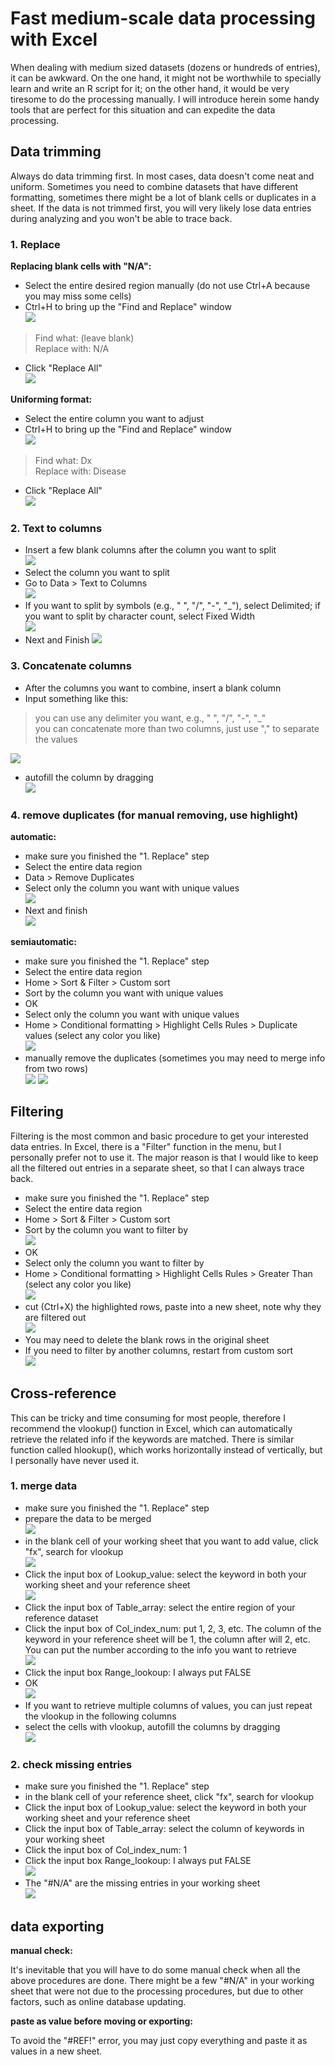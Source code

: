 # Fast medium-scale data processing with Excel
When dealing with medium sized datasets (dozens or hundreds of entries), it can be awkward. On the one hand, it might not be worthwhile to specially learn and write an R script for it; on the other hand, it would be very tiresome to do the processing manually. I will introduce herein some handy tools that are perfect for this situation and can expedite the data processing.


## Data trimming
Always do data trimming first. In most cases, data doesn't come neat and uniform. Sometimes you need to combine datasets that have different formatting, sometimes there might be a lot of blank cells or duplicates in a sheet. If the data is not trimmed first, you will very likely lose data entries during analyzing and you won't be able to trace back.

### 1. Replace
**Replacing blank cells with "N/A":**  

- Select the entire desired region manually (do not use Ctrl+A because you may miss some cells)  
- Ctrl+H to bring up the "Find and Replace" window  
![](fig/1-1.png)
> Find what: (leave blank)  
> Replace with: N/A  
- Click "Replace All"  
![](fig/1-2.png)

**Uniforming format:**  

- Select the entire column you want to adjust  
- Ctrl+H to bring up the "Find and Replace" window  
![](fig/1-3.png)
> Find what: Dx  
> Replace with: Disease  
- Click "Replace All"  
![](fig/1-4.png)

### 2. Text to columns
- Insert a few blank columns after the column you want to split  
![](fig/1-5.png)
- Select the column you want to split  
- Go to Data > Text to Columns  
![](fig/1-6.png)
- If you want to split by symbols (e.g., " ", "/", "-", "_"), select Delimited; if you want to split by character count, select Fixed Width  
![](fig/1-7.png)
- Next and Finish
![](fig/1-8.png)


### 3. Concatenate columns
- After the columns you want to combine, insert a blank column  
- Input something like this:  
> you can use any delimiter you want, e.g., " ", "/", "-", "_"  
> you can concatenate more than two columns, just use "," to separate the values  

![](fig/1-9.png)
- autofill the column by dragging  
![](fig/1-10.png)

### 4. remove duplicates (for manual removing, use highlight)
**automatic:**  

- make sure you finished the "1. Replace" step   
- Select the entire data region  
- Data > Remove Duplicates  
- Select only the column you want with unique values  
![](fig/1-12.png)
- Next and finish  
![](fig/1-13.png)

**semiautomatic:**  

- make sure you finished the "1. Replace" step   
- Select the entire data region  
- Home > Sort & Filter > Custom sort  
- Sort by the column you want with unique values  
- OK  
- Select only the column you want with unique values  
- Home > Conditional formatting > Highlight Cells Rules > Duplicate values (select any color you like)  
![](fig/1-14.png)
- manually remove the duplicates (sometimes you may need to merge info from two rows)  
![](fig/1-15.png)
![](fig/1-16.png)

## Filtering
Filtering is the most common and basic procedure to get your interested data entries. In Excel, there is a "Filter" function in the menu, but I personally prefer not to use it. The major reason is that I would like to keep all the filtered out entries in a separate sheet, so that I can always trace back.

- make sure you finished the "1. Replace" step  
- Select the entire data region  
- Home > Sort & Filter > Custom sort  
- Sort by the column you want to filter by  
![](fig/1-17.png)
- OK  
- Select only the column you want to filter by  
- Home > Conditional formatting > Highlight Cells Rules > Greater Than (select any color you like)  
![](fig/1-18.png)
- cut (Ctrl+X) the highlighted rows, paste into a new sheet, note why they are filtered out  
![](fig/1-10.png)
- You may need to delete the blank rows in the original sheet  
- If you need to filter by another columns, restart from custom sort  
![](fig/1-19.png)

## Cross-reference
This can be tricky and time consuming for most people, therefore I recommend the vlookup() function in Excel, which can automatically retrieve the related info if the keywords are matched. There is similar function called hlookup(), which works horizontally instead of vertically, but I personally have never used it.

### 1. merge data

- make sure you finished the "1. Replace" step   
- prepare the data to be merged  
![](fig/1-21.png)
- in the blank cell of your working sheet that you want to add value, click "fx", search for vlookup  
![](fig/1-22.png)
- Click the input box of Lookup_value: select the keyword in both your working sheet and your reference sheet  
![](fig/1-23.png)
- Click the input box of Table_array: select the entire region of your reference dataset  
- Click the input box of Col_index_num: put 1, 2, 3, etc. The column of the keyword in your reference sheet will be 1, the column after will 2, etc. You can put the number according to the info you want to retrieve  
![](fig/1-24.png)
- Click the input box Range_lookoup: I always put FALSE  
- OK  
![](fig/1-25.png)
- If you want to retrieve multiple columns of values, you can just repeat the vlookup in the following columns  
- select the cells with vlookup, autofill the columns by dragging  
![](fig/1-26.png)

### 2. check missing entries

- make sure you finished the "1. Replace" step   
- in the blank cell of your reference sheet, click "fx", search for vlookup  
- Click the input box of Lookup_value: select the keyword in both your working sheet and your reference sheet  
- Click the input box of Table_array: select the column of keywords in your working sheet  
- Click the input box of Col_index_num: 1  
- Click the input box Range_lookoup: I always put FALSE  
![](fig/1-27.png)
- The "#N/A" are the missing entries in your working sheet  
![](fig/1-28.png)

## data exporting

**manual check:**  

It's inevitable that you will have to do some manual check when all the above procedures are done. There might be a few "#N/A" in your working sheet that were not due to the processing procedures, but due to other factors, such as online database updating.

**paste as value before moving or exporting:**  

To avoid the "#REF!" error, you may just copy everything and paste it as values in a new sheet.
